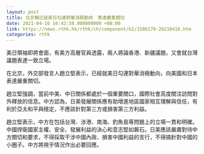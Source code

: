 ```yaml
---
layout: post
title: 北京稱已就美日勾連對華消極動向　表達嚴重關切
date: 2021-04-16 16:42:58.000000000 +08:00
link: https://news.rthk.hk/rthk/ch/component/k2/1586170-20210416.htm
categories: rthk
---
```


美日領袖即將會面，有美方高層官員透露，兩人將論香港、新疆議題，又會就台灣議題表達一致立場。

在北京，外交部發言人趙立堅表示，已經就美日勾連對華消極動向，向美國和日本表達嚴重關切。

趙立堅強調，當前中美、中日關係都處於一個重要關口，國際社會高度關注訪問對外釋放的信息。中方認為，日美發展關係應有助增進地區國家相互理解與信任，有利於亞太和平與穩定，不應該針對第三方或損害第三方利益。

趙立堅表示，中方在包括台灣、涉港、南海、釣魚島等問題上的立場一貫和明確。中國捍衛國家主權、安全、發展利益的決心和意志堅如磐石。日美應該嚴肅對待中方關切和要求，不得採取干涉中國內政、損害中國利益的言行，不得搞針對中國的小圈子。中方將視乎情況作出必要回應。
